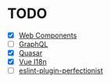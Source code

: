 # TODO

- [x] [Web Components](https://github.com/43081j/eslint-plugin-wc)
- [ ] [GraphQL](https://github.com/apollographql/eslint-plugin-graphql)
- [x] [Quasar](https://github.com/quasarframework/eslint-plugin-quasar)
- [x] [Vue I18n](https://github.com/intlify/eslint-plugin-vue-i18n)
- [ ] [eslint-plugin-perfectionist](https://github.com/azat-io/eslint-plugin-perfectionist)
